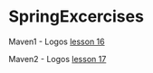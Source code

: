 # SpringExcercises
Maven1 - Logos [lesson 16](https://github.com/ana-radchuk/SpringExcercises/tree/maven1-student)

Maven2 - Logos [lesson 17](https://github.com/ana-radchuk/SpringExcercises/tree/maven2-university)
